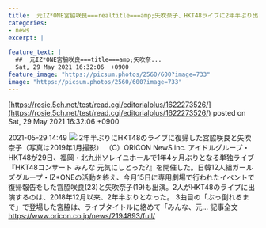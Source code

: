 ```yaml
---
title:  元IZ*ONE宮脇咲良===realtitle===amp;矢吹奈子、HKT48ライブに2年半ぶり出演 序盤2曲でバテる  
categories:
- news
excerpt: |
  
feature_text: |
  ##  元IZ*ONE宮脇咲良===title===amp;矢吹奈...
  Sat, 29 May 2021 16:32:06  +0900
feature_image: "https://picsum.photos/2560/600?image=733"
image: "https://picsum.photos/2560/600?image=733"
---
```


[https://rosie.5ch.net/test/read.cgi/editorialplus/1622273526/](https://rosie.5ch.net/test/read.cgi/editorialplus/1622273526/)
posted on Sat, 29 May 2021 16:32:06  +0900

<!--more-->

2021-05-29 14:49 ![](https://contents.oricon.co.jp/upimg/news/20210529/2194893_202105290323973001622267598c.jpg) 2年半ぶりにHKT48のライブに復帰した宮脇咲良と矢吹奈子（写真は2019年1月撮影） （C）ORICON NewS inc. アイドルグループ・HKT48が29日、福岡・北九州ソレイユホールで1年4ヶ月ぶりとなる単独ライブ『HKT48コンサート みんな 元気にしとった?』を開催した。日韓12人組ガールズグループ・IZ*ONEの活動を終え、今月15日に専用劇場で行われたイベントで復帰報告をした宮脇咲良(23)と矢吹奈子(19)も出演。2人がHKT48のライブに出演するのは、2018年12月以来、2年半ぶりとなった。 3曲目の「ぶっ倒れるまで」で登場した宮脇は、ライブタイトルに絡めて「みんな、元... 記事全文 https://www.oricon.co.jp/news/2194893/full/
